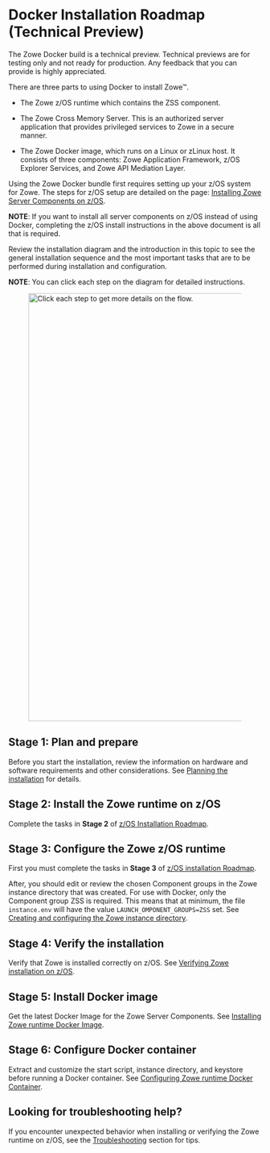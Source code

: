 # Docker Installation Roadmap (Technical Preview)

<Badge text="Technical Preview"/> The Zowe Docker build is a technical preview. Technical previews are for testing only and not ready for production. Any feedback that you can provide is highly appreciated.

There are three parts to using Docker to install Zowe&trade;. 

- The Zowe z/OS runtime which contains the ZSS component.

- The Zowe Cross Memory Server. This is an authorized server application that provides privileged services to Zowe in a secure manner.

- The Zowe Docker image, which runs on a Linux or zLinux host. It consists of three components: Zowe Application Framework, z/OS Explorer Services, and Zowe API Mediation Layer. 

Using the Zowe Docker bundle first requires setting up your z/OS system for Zowe. The steps for z/OS setup are detailed on the page: [Installing Zowe Server Components on z/OS](install-zos.md).

**NOTE**: If you want to install all server components on z/OS instead of using Docker, completing the z/OS install instructions in the above document is all that is required.

Review the installation diagram and the introduction in this topic to see the general installation sequence and the most important tasks that are to be performed during installation and configuration.

**NOTE**: You can click each step on the diagram for detailed instructions.

<figure>
  <image usemap="#home_map1" border="0" id="install-flow" src="pathname:///v1.24.x/images/common/zowe-docker-install-diagram.png" width="850" alt="Click each step to get more details on the flow." />
  <figcaption></figcaption>
</figure>
<map name="home_map1" id="home_map1">
  <area href="https://docs.zowe.org/stable/user-guide/installandconfig" target="_blank" alt="Plan and prepare for the installation" title="Plan and prepare for the installation" shape="rect" coords="326, 63, 474, 105" />
  <area href="https://docs.zowe.org/stable/user-guide/systemrequirements-zos/" target="_blank" alt="Configure system requirements" title="Configure system requirements" shape="rect" coords="318, 183, 467, 224" />

  <area href="https://www.zowe.org/download.html" target="_blank" alt="Download Zowe SMP/E build" title="Download the Zowe SMP/E build from zowe.org" shape="rect" coords="131, 308, 304, 348" />
  <area href="https://docs.zowe.org/stable/user-guide/install-zowe-smpe" target="_blank" alt="Install the Zowe SMP/E build using JCLs" title="Install the Zowe SMP/E build using JCLs" shape="rect" coords="54, 498, 188, 555" />
  <area href="https://docs.zowe.org/stable/user-guide/install-zowe-smpe-zosmf-workflow" target="_blank" alt="Install the Zowe SMP/E build with z/OSMF workflow" title="Install the Zowe SMP/E build with z/OSMF workflow" shape="rect" coords="250, 498, 391, 555" />

  <area href="https://www.zowe.org/download.html" target="_blank" alt="Download the Zowe convenience build" title="Download the Zowe convenience build from zowe.org" shape="rect" coords="527, 299, 694, 344" />
  <area href="https://docs.zowe.org/stable/user-guide/install-zowe-zos-convenience-build/#obtaining-and-preparing-the-convenience-build" target="_blank" alt="Verify, transfer, and expand the PAX file on z/OS" title="Verify, transfer, and expand the PAX file on z/OS" shape="rect" coords="526, 368, 696, 410" />
  <area href="https://docs.zowe.org/stable/user-guide/install-zowe-zos-convenience-build/#installing-the-zowe-runtime" target="_blank" alt="Install the Zowe runtime using shell script" title="Install the Zowe runtime using shell script" shape="rect" coords="450, 500, 574, 552" />
  <area href="https://docs.zowe.org/stable/user-guide/install-zowe-zos-convenience-build/#installing-the-zowe-runtime" target="_blank" alt="Install the Zowe runtime with z/OSMF workflow" title="Install the Zowe runtime with z/OSMF workflow" shape="rect" coords="647, 499, 774, 554" />

  <area href="https://docs.zowe.org/stable/user-guide/configure-zos-system" target="_blank" alt="Configure the z/OS system for Zowe using ZWESECUR" title="Configure the z/OS system for Zowe using ZWESECUR" shape="rect" coords="121, 756, 426, 808" />
  <area href="https://docs.zowe.org/stable/user-guide/configure-certificates" target="_blank" alt="Configure Zowe certificates using shell script" title="Create the Zowe certificates keystore directory using shell script" shape="rect" coords="124, 830, 426, 882" />
  <area href="https://docs.zowe.org/stable/user-guide/configure-xmem-server" target="_blank" alt="Configure the Zowe cross memory server using shell script" title="Install and configure the Zowe cross memory server (ZWESISTC) using shell script" shape="rect" coords="123, 909, 426, 952" />
  <area href="https://docs.zowe.org/stable/user-guide/configure-instance-directory" target="_blank" alt="Create and configure the Zowe instance directory using shell script" title="Create and configure the Zowe instance directory using shell script" shape="rect" coords="121, 976, 426, 1038" />
  <area href="https://docs.zowe.org/stable/user-guide/configure-zowe-server" target="_blank" alt="Install and start the Zowe started task using shell script" title="Install and start the Zowe started task (ZWESVSTC) using shell script" shape="rect" coords="125, 1065, 426, 1117" />

  <area href="https://docs.zowe.org/stable/user-guide/configure-zowe-zosmf-workflow/#configure-z-os-security-manager" target="_blank" alt="Configure Zowe security manager with z/OSMF workflow" title="Configure Zowe security manager with z/OSMF workflow" shape="rect" coords="515, 759, 757, 805" />
  <area href="https://docs.zowe.org/stable/user-guide/configure-zowe-zosmf-workflow/#configure-zowe-certificates" target="_blank" alt="Configure Zowe certificates with z/OSMF workflow" title="Configure Zowe certificates with z/OSMF workflow" shape="rect" coords="515, 832, 754, 882" />
  <area href="https://docs.zowe.org/stable/user-guide/configure-zowe-zosmf-workflow/#configure-zowe-cross-memory-server" target="_blank" alt="Configure Zowe Cross Memory Server with z/OSMF workflow" title="Configure Zowe Cross Memory Server with z/OSMF workflow" shape="rect" coords="515, 905, 757, 960" />
  <area href="https://docs.zowe.org/stable/user-guide/configure-zowe-zosmf-workflow/#create-and-configure-the-zowe-instance-directory-and-start-the-zowe-started-task" target="_blank" alt="Create and configure the Zowe instance directory and start Zowe with z/OSMF workflow" title="Create and configure the Zowe instance directory and start Zowe with z/OSMF workflow" shape="rect" coords="513, 977, 757, 1042" />

  <area href="https://docs.zowe.org/stable/user-guide/verify-zowe-runtime-install" target="_blank" alt="Verify Zowe installation on z/OS" title="Verify Zowe installation on z/OS" shape="rect" coords="224, 1154, 616, 1198" />

  <area href="https://docs.zowe.org/stable/user-guide/install-docker-image/#installing-via-docker-hub" target="_blank" alt="Pull image from Docker Hub" title="Pull image from Docker Hub" shape="rect" coords="46, 1390, 416, 1445" />
  <area href="https://docs.zowe.org/stable/user-guide/install-docker-image/#installing-via-direct-download" target="_blank" alt="Download image tarball" title="Download image tarball" shape="rect" coords="495, 1390, 780, 1445" />
  <area href="https://docs.zowe.org/stable/user-guide/install-docker-image/#loading-an-image-from-tar-file" target="_blank" alt="Load image into Docker" title="Load image into Docker" shape="rect" coords="495, 1465, 780, 1515" />
  
  <area href="https://docs.zowe.org/stable/user-guide/configuring-docker/#quick-start-for-the-zowe-runtime-in-docker" target="_blank" alt="Copy sample scripts and instance out of container" title="Copy sample scripts and instance out of container" shape="rect" coords="250, 1605, 610, 1660" />
  <area href="https://docs.zowe.org/stable/user-guide/configuring-docker/#using-an-instance-directory-external-to-the-zowe-container" target="_blank" alt="Configure external instance" title="Configure external instance" shape="rect" coords="250, 1680, 610, 1735" />
  <area href="https://docs.zowe.org/stable/user-guide/configuring-docker/#using-external-certificates" target="_blank" alt="Configure security certificates" title="Configure security certificates" shape="rect" coords="250, 1755, 610, 1810" />

</map>

## Stage 1: Plan and prepare

Before you start the installation, review the information on hardware and software requirements and other considerations. See [Planning the installation](installandconfig.md) for details.

## Stage 2: Install the Zowe runtime on z/OS

Complete the tasks in **Stage 2** of [z/OS Installation Roadmap](install-zos.md#stage-2-install-the-zowe-z-os-runtime).

## Stage 3: Configure the Zowe z/OS runtime  

First you must complete the tasks in **Stage 3** of [z/OS installation Roadmap](install-zos.md#stage-3-configure-the-zowe-z-os-runtime).

After, you should edit or review the chosen Component groups in the Zowe instance directory that was created. For use with Docker, only the Component group ZSS is required. This means that at minimum, the file `instance.env` will have the value `LAUNCH_OMPONENT_GROUPS=ZSS` set. See [Creating and configuring the Zowe instance directory](configure-instance-directory.md#component-groups).

## Stage 4: Verify the installation

Verify that Zowe is installed correctly on z/OS. See [Verifying Zowe installation on z/OS](verify-zowe-runtime-install.md).

## Stage 5: Install Docker image  

Get the latest Docker Image for the Zowe Server Components. See [Installing Zowe runtime Docker Image](install-docker-image.md).

## Stage 6: Configure Docker container  

Extract and customize the start script, instance directory, and keystore before running a Docker container. See [Configuring Zowe runtime Docker Container](configuring-docker.md).

## Looking for troubleshooting help?

If you encounter unexpected behavior when installing or verifying the Zowe runtime on z/OS, see the [Troubleshooting](../troubleshoot/troubleshooting.md) section for tips.
